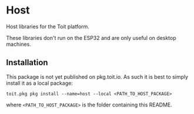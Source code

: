 # Host

Host libraries for the Toit platform.

These libraries don't run on the ESP32 and are only useful on desktop machines.

## Installation

This package is not yet published on pkg.toit.io. As such it is best to
simply install it as a local package:

```
toit.pkg pkg install --name=host --local <PATH_TO_HOST_PACKAGE>
```

where `<PATH_TO_HOST_PACKAGE>` is the folder containing this README.
